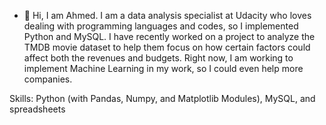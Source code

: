 - 👋 Hi, I am Ahmed. 
I am a data analysis specialist at Udacity who loves dealing with programming languages and codes, so I implemented Python and MySQL. 
I have recently worked on a project to analyze the TMDB movie dataset to help them focus on how certain factors could affect both the revenues and budgets. 
Right now, I am working to implement Machine Learning in my work, so I could even help more companies.

Skills: Python (with Pandas, Numpy, and Matplotlib Modules), MySQL, and spreadsheets
